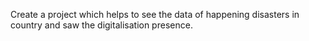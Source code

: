 Create a project which helps to see the data of happening disasters in country and saw the digitalisation presence.
